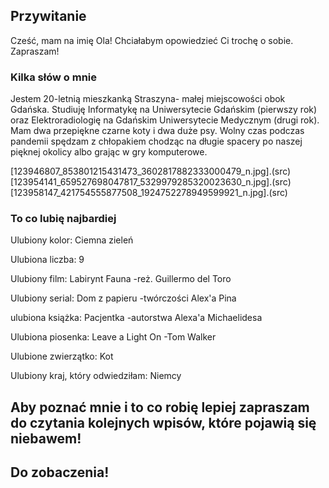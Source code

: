 ## Przywitanie

Cześć, mam na imię Ola!
Chciałabym opowiedzieć Ci trochę o sobie.
Zapraszam!





### Kilka słów o mnie

Jestem 20-letnią mieszkanką Straszyna- małej miejscowości obok Gdańska. Studiuję Informatykę na Uniwersytecie Gdańskim (pierwszy rok) oraz Elektroradiologię na Gdańskim Uniwersytecie Medycznym (drugi rok). Mam dwa przepiękne czarne koty i dwa duże psy. Wolny czas podczas pandemii spędzam z chłopakiem chodząc na długie spacery po naszej pięknej okolicy albo grając w gry komputerowe.

[123946807_853801215431473_3602817882333000479_n.jpg].(src)
[123954141_659527698047817_5329979285320023630_n.jpg].(src)
[123958147_421754555877508_1924752278949599921_n.jpg].(src)

### To co lubię najbardiej

Ulubiony kolor: Ciemna zieleń

Ulubiona liczba: 9

Ulubiony film: Labirynt Fauna -reż. Guillermo del Toro

Ulubiony serial: Dom z papieru -twórczości Alex'a Pina

ulubiona książka: Pacjentka -autorstwa Alexa'a Michaelidesa

Ulubiona piosenka: Leave a Light On -Tom Walker

Ulubione zwierzątko: Kot

Ulubiony kraj, który odwiedziłam: Niemcy


## Aby poznać mnie i to co robię lepiej zapraszam do czytania kolejnych wpisów, które pojawią się niebawem!
## Do zobaczenia!
